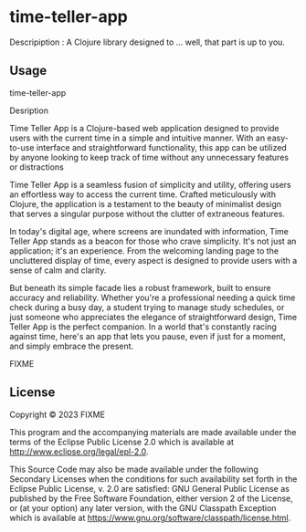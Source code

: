 # time-teller-app

Descripiption : A Clojure library designed to ... well, that part is up to you.

## Usage

time-teller-app

Desription

Time Teller App is a Clojure-based web application designed to provide users with the current time in a simple and intuitive manner. With an easy-to-use interface and straightforward functionality, this app can be utilized by anyone looking to keep track of time without any unnecessary features or distractions

Time Teller App is a seamless fusion of simplicity and utility, offering users an effortless way to access the current time. Crafted meticulously with Clojure, the application is a testament to the beauty of minimalist design that serves a singular purpose without the clutter of extraneous features.

In today's digital age, where screens are inundated with information, Time Teller App stands as a beacon for those who crave simplicity. It's not just an application; it's an experience. From the welcoming landing page to the uncluttered display of time, every aspect is designed to provide users with a sense of calm and clarity.

But beneath its simple facade lies a robust framework, built to ensure accuracy and reliability. Whether you're a professional needing a quick time check during a busy day, a student trying to manage study schedules, or just someone who appreciates the elegance of straightforward design, Time Teller App is the perfect companion. In a world that's constantly racing against time, here's an app that lets you pause, even if just for a moment, and simply embrace the present.






FIXME

## License

Copyright © 2023 FIXME

This program and the accompanying materials are made available under the
terms of the Eclipse Public License 2.0 which is available at
http://www.eclipse.org/legal/epl-2.0.

This Source Code may also be made available under the following Secondary
Licenses when the conditions for such availability set forth in the Eclipse
Public License, v. 2.0 are satisfied: GNU General Public License as published by
the Free Software Foundation, either version 2 of the License, or (at your
option) any later version, with the GNU Classpath Exception which is available
at https://www.gnu.org/software/classpath/license.html.
